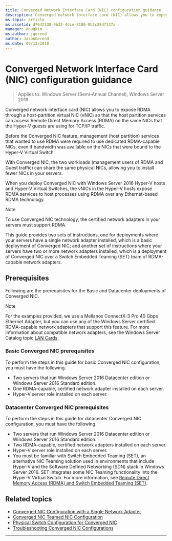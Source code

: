 ```yaml
---
title: Converged Network Interface Card (NIC) configuration guidance
description: Converged network interface card (NIC) allows you to expose RDMA through a host-partition virtual NIC (vNIC) so that the host partition services can access Remote Direct Memory Access (RDMA) on the same NICs that the Hyper-V guests are using for TCP/IP traffic.
ms.topic: article
ms.assetid: d7642338-9b33-4dce-8100-8b2c38d7127a
manager: dougkim
ms.author: jgerend
author: JasonGerend
ms.date: 09/13/2018
---
```


# Converged Network Interface Card \(NIC\) configuration guidance

>Applies to: Windows Server (Semi-Annual Channel), Windows Server 2016

Converged network interface card \(NIC\) allows you to expose RDMA through a host\-partition virtual NIC \(vNIC\) so that the host partition services can access Remote Direct Memory Access \(RDMA\) on the same NICs that the Hyper-V guests are using for TCP/IP traffic.

Before the Converged NIC feature, management \(host partition\) services that wanted to use RDMA were required to use dedicated RDMA\-capable NICs, even if bandwidth was available on the NICs that were bound to the Hyper-V Virtual Switch.

With Converged NIC, the two workloads \(management users of RDMA and Guest traffic\) can share the same physical NICs, allowing you to install fewer NICs in your servers.

When you deploy Converged NIC with Windows Server 2016 Hyper-V hosts and Hyper-V Virtual Switches, the vNICs in the Hyper-V hosts expose RDMA services to host processes using RDMA over any Ethernet\-based RDMA technology.

>[!NOTE]
>To use Converged NIC technology, the certified network adapters in your servers must support RDMA.

This guide provides two sets of instructions, one for deployments where your servers have a single network adapter installed, which is a basic deployment of Converged NIC; and another set of instructions where your servers have two or more network adapters installed, which is a deployment of Converged NIC over a Switch Embedded Teaming \(SET\) team of RDMA\-capable network adapters.


## Prerequisites

Following are the prerequisites for the Basic and Datacenter deployments of Converged NIC.

>[!NOTE]
>For the examples provided, we use a Mellanox ConnectX-3 Pro 40 Gbps Ethernet Adapter, but you can use any of the Windows Server certified RDMA\-capable network adapters that support this feature. For more information about compatible network adapters, see the Windows Server Catalog topic [LAN Cards](https://www.windowsservercatalog.com/results.aspx?&bCatID=1468&cpID=0&avc=85&ava=0&avt=0&avq=46&OR=1).

### Basic Converged NIC prerequisites

To perform the steps in this guide for basic Converged NIC configuration, you must have the following.

- Two servers that run Windows Server 2016 Datacenter edition or Windows Server 2016 Standard edition.
- One RDMA-capable, certified network adapter installed on each server.
- Hyper-V server role installed on each server.

### Datacenter Converged NIC prerequisites

To perform the steps in this guide for datacenter Converged NIC configuration, you must have the following.

- Two servers that run Windows Server 2016 Datacenter edition or Windows Server 2016 Standard edition.
- Two RDMA-capable, certified network adapters installed on each server.
- Hyper-V server role installed on each server.
- You must be familiar with Switch Embedded Teaming \(SET\), an alternative NIC Teaming solution used in environments that include Hyper-V and the Software Defined Networking (SDN) stack in Windows Server 2016. SET integrates some NIC Teaming functionality into the Hyper-V Virtual Switch. For more information, see [Remote Direct Memory Access (RDMA) and Switch Embedded Teaming (SET)](../../../virtualization/hyper-v-virtual-switch/RDMA-and-Switch-Embedded-Teaming.md).

## Related topics
- [Converged NIC Configuration with a Single Network Adapter](cnic-single.md)
- [Converged NIC Teamed NIC Configuration](cnic-datacenter.md)
- [Physical Switch Configuration for Converged NIC](cnic-app-switch-config.md)
- [Troubleshooting Converged NIC Configurations](cnic-app-troubleshoot.md)

---